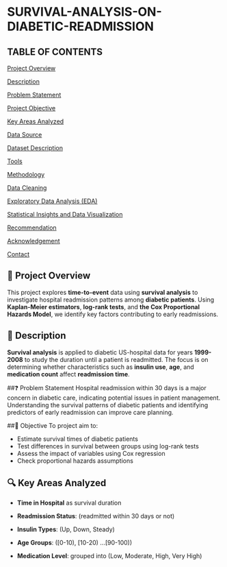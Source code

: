 # SURVIVAL-ANALYSIS-ON-DIABETIC-READMISSION

## TABLE OF CONTENTS  

[Project Overview](#-project-overview)

[Description](#-description)  

[Problem Statement](#-problem-statement)  

[Project Objective](#-project-objective)  

[Key Areas Analyzed](#-key-areas-analyzed)  

[Data Source](#-data-source)  

[Dataset Description](#-dataset-description)  

[Tools](#-tools)  

[Methodology](#-methodology)  

[Data Cleaning](#-data-cleaning)  

[Exploratory Data Analysis (EDA)](#-exploratory-data-analysis-eda)  

[Statistical Insights and Data Visualization](#-statistical-insights-and-data-visualization)  

[Recommendation](#-recommendation)  

[Acknowledgement](#-acknowledgement)  

[Contact](#-contact)  

## 📖 Project Overview  
This project explores **time-to-event** data using **survival analysis** to investigate hospital readmission patterns among **diabetic patients**. Using **Kaplan-Meier estimators**, **log-rank tests**, and **the Cox Proportional Hazards Model**, we identify key factors contributing to early readmissions.

## 📌 Description
**Survival analysis** is applied to diabetic US-hospital data for years **1999-2008** to study the duration until a patient is readmitted. The focus is on determining whether characteristics such as **insulin use**, **age**, and **medication count** affect **readmission time**.

##❓ Problem Statement
Hospital readmission within 30 days is a major concern in diabetic care, indicating potential issues in patient management. Understanding the survival patterns of diabetic patients and identifying predictors of early readmission can improve care planning.

##🎯 Objective
To project aim to:
- Estimate survival times of diabetic patients
- Test differences in survival between groups using log-rank tests
- Assess the impact of variables using Cox regression 
- Check proportional hazards assumptions

## 🔍 Key Areas Analyzed

- **Time in Hospital** as survival duration
  
- **Readmission Status**: (readmitted within 30 days or not)  

- **Insulin Types**: (Up, Down, Steady)  

- **Age Groups**: ([0-10), [10-20) ...[90-100))  

- **Medication Level**: grouped into (Low, Moderate, High, Very High)
